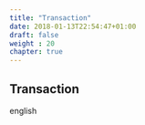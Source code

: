 ```yaml
---
title: "Transaction"
date: 2018-01-13T22:54:47+01:00
draft: false
weight : 20
chapter: true
---
```

## Transaction
english